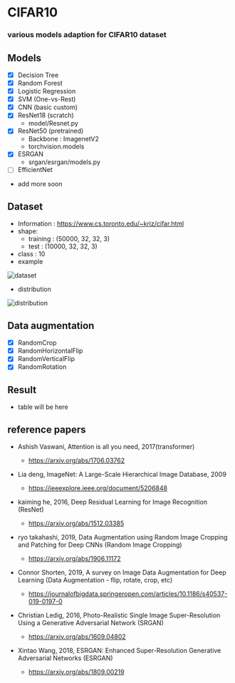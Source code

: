 # CIFAR10
### **various models adaption for CIFAR10 dataset**

## **Models**
- [x] Decision Tree
- [x] Random Forest
- [x] Logistic Regression
- [x] SVM (One-vs-Rest)
- [x] CNN (basic custom)
- [x] ResNet18 (scratch)
  - model/Resnet.py
- [x] ResNet50 (pretrained)
  - Backbone : ImagenetV2 
  - torchvision.models
- [x] ESRGAN
  - srgan/esrgan/models.py
- [ ] EfficientNet
- add more soon

## **Dataset**

* Information : https://www.cs.toronto.edu/~kriz/cifar.html
* shape: 
  * training : (50000, 32, 32, 3)
  * test : (10000, 32, 32, 3)
* class : 10
* example

![dataset](https://user-images.githubusercontent.com/50198431/205570183-67128e50-be8d-4e88-9d8e-94875d7c28f9.png)
* distribution

![distribution](https://user-images.githubusercontent.com/50198431/205570320-ef018b2f-956d-43c3-9dee-57b4f5c3198f.png)

## Data augmentation
- [x] RandomCrop
- [x] RandomHorizontalFlip
- [x] RandomVerticalFlip
- [x] RandomRotation

## Result
* table will be here

## reference papers

* Ashish Vaswani, Attention is all you need, 2017(transformer)
  * https://arxiv.org/abs/1706.03762

* Lia deng, ImageNet: A Large-Scale Hierarchical Image Database, 2009
  * https://ieeexplore.ieee.org/document/5206848

* kaiming he, 2016, Deep Residual Learning for Image Recognition (ResNet)
  * https://arxiv.org/abs/1512.03385

* ryo takahashi, 2019,  Data Augmentation using Random Image Cropping and Patching for Deep CNNs (Random Image Cropping)
  * https://arxiv.org/abs/1906.11172

* Connor Shorten, 2019, A survey on Image Data Augmentation for Deep Learning (Data Augmentation - flip, rotate, crop, etc)
  * https://journalofbigdata.springeropen.com/articles/10.1186/s40537-019-0197-0

* Christian Ledig, 2016, Photo-Realistic Single Image Super-Resolution Using a Generative Adversarial Network (SRGAN)
  * https://arxiv.org/abs/1609.04802

* Xintao Wang, 2018, ESRGAN: Enhanced Super-Resolution Generative Adversarial Networks (ESRGAN)
  * https://arxiv.org/abs/1809.00219
